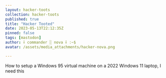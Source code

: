 ```yaml
---
layout: hacker-toots
collection: hacker-toots
published: true
title: "Hacker Tooted"
date: 2023-05-13T22:12:35Z
pinned: false
tags: [mastodon]
author: ⸸ commander ░ nova ⸸ :~$
avatar: /assets/media_attachments/hacker-nova.png

---
```


<p>How to setup a Windows 95 virtual machine on a 2022 Windows 11 laptop, I need this</p>


